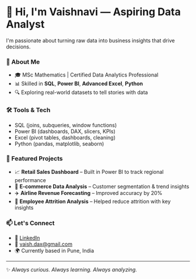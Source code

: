 # 👋 Hi, I'm Vaishnavi — Aspiring Data Analyst

I'm passionate about turning raw data into business insights that drive decisions.

### 💼 About Me
- 🎓 MSc Mathematics | Certified Data Analytics Professional
- 📊 Skilled in **SQL**, **Power BI**, **Advanced Excel**, **Python**
- 🔍 Exploring real-world datasets to tell stories with data

### 🛠️ Tools & Tech
- SQL (joins, subqueries, window functions)
- Power BI (dashboards, DAX, slicers, KPIs)
- Excel (pivot tables, dashboards, cleaning)
- Python (pandas, matplotlib, seaborn)

### 📁 Featured Projects
- 📈 **Retail Sales Dashboard** – Built in Power BI to track regional performance
- 🛒 **E-commerce Data Analysis** – Customer segmentation & trend insights
- ✈️ **Airline Revenue Forecasting** – Improved accuracy by 20%
- 👥 **Employee Attrition Analysis** – Helped reduce attrition with key insights

### 📫 Let's Connect
- 🔗 [LinkedIn](https://www.linkedin.com/in/vaishnavi15aug)
- 📧 vaish.dax@gmail.com
- 🌍 Currently based in Pune, India

---

✨ *Always curious. Always learning. Always analyzing.* 
